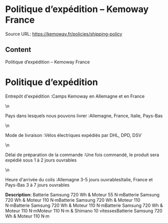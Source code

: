 # Politique d’expédition – Kemoway France

Source URL: https://kemoway.fr/policies/shipping-policy

## Content

Politique d’expédition – Kemoway France

# Politique d’expédition

Entrepôt d'expédition :Camps Kemoway en Allemagne et en France

\n

Pays dans lesquels nous pouvons livrer :Allemagne, France, Italie, Pays-Bas

\n

Mode de livraison :Vélos électriques expédiés par DHL, DPD, DSV

\n

Délai de préparation de la commande :Une fois commandé, le produit sera expédié sous 1 à 2 jours ouvrables

\n

Heure d'arrivée du colis :Allemagne 3-5 jours ouvrablesItalie, France et Pays-Bas 3 à 7 jours ouvrables


**Description:**
Batterie Samsung 720 Wh & Moteur 55 N·mBatterie Samsung 720 Wh & Moteur 110 N·mBatterie Samsung 720 Wh & Moteur 110 N·mBatterie Samsung 720 Wh & Moteur 110 N·mBatterie Samsung 720 Wh & Moteur 110 N·mMoteur 110 N·m & Shimano 10 vitessesBatterie Samsung 720 Wh & Moteur 110 N·m
